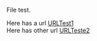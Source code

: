 File test.

Here has a url [URLTest1](http://google.com.br) <br />
Here has other url [URLTeste2](http://linux.org)
